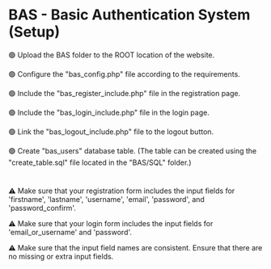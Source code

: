 # BAS - Basic Authentication System (Setup)

🟢 Upload the BAS folder to the ROOT location of the website.


🟢 Configure the "bas_config.php" file according to the requirements.


🟢 Include the "bas_register_include.php" file in the registration page.


🟢 Include the "bas_login_include.php" file in the login page.


🟢 Link the "bas_logout_include.php" file to the logout button.


🟢 Create "bas_users" database table. (The table can be created using the "create_table.sql" file located in the "BAS/SQL" folder.)

#

⚠️ Make sure that your registration form includes the input fields for 'firstname', 'lastname', 'username', 'email', 'password', and 'password_confirm'.


⚠️ Make sure that your login form includes the input fields for 'email_or_username' and 'password'.


⚠️ Make sure that the input field names are consistent. Ensure that there are no missing or extra input fields.